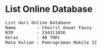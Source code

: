 # List Online Database

<pre>List dari Online Database
Nama        : Choiril Anwar Fauzy
NIM         : 234311036
Kelas       : 4B TRPL
Mata Kuliah : Pemrograman Mobile II </pre>
